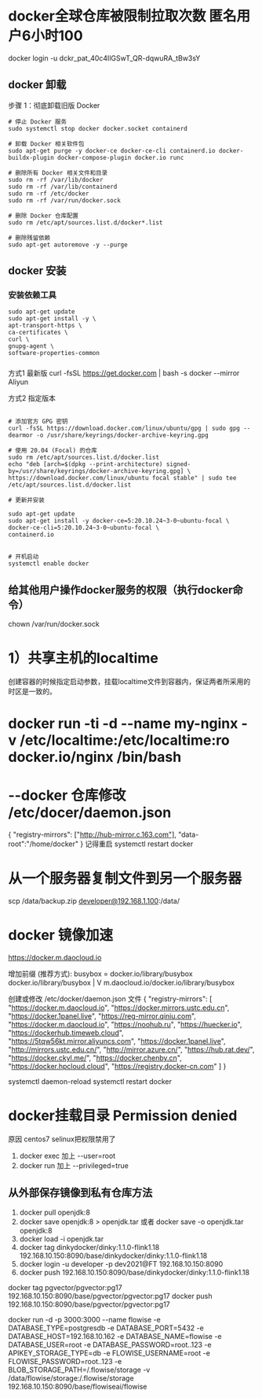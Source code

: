 # docker全球仓库被限制拉取次数 匿名用户6小时100
docker login -u 
dckr_pat_40c4IlGSwT_QR-dqwuRA_tBw3sY


## docker 卸载

步骤 1：彻底卸载旧版 Docker
```
# 停止 Docker 服务
sudo systemctl stop docker docker.socket containerd

# 卸载 Docker 相关软件包
sudo apt-get purge -y docker-ce docker-ce-cli containerd.io docker-buildx-plugin docker-compose-plugin docker.io runc

# 删除所有 Docker 相关文件和目录
sudo rm -rf /var/lib/docker
sudo rm -rf /var/lib/containerd
sudo rm -rf /etc/docker
sudo rm -rf /var/run/docker.sock

# 删除 Docker 仓库配置
sudo rm /etc/apt/sources.list.d/docker*.list

# 删除残留依赖
sudo apt-get autoremove -y --purge
```

## docker 安装

### 安装依赖工具

```
sudo apt-get update
sudo apt-get install -y \
apt-transport-https \
ca-certificates \
curl \
gnupg-agent \
software-properties-common
```
### 
方式1 最新版
curl -fsSL https://get.docker.com | bash -s docker --mirror Aliyun

方式2 指定版本
```

# 添加官方 GPG 密钥
curl -fsSL https://download.docker.com/linux/ubuntu/gpg | sudo gpg --dearmor -o /usr/share/keyrings/docker-archive-keyring.gpg

# 使用 20.04 (Focal) 的仓库
sudo rm /etc/apt/sources.list.d/docker.list
echo "deb [arch=$(dpkg --print-architecture) signed-by=/usr/share/keyrings/docker-archive-keyring.gpg] \
https://download.docker.com/linux/ubuntu focal stable" | sudo tee /etc/apt/sources.list.d/docker.list

# 更新并安装

sudo apt-get update
sudo apt-get install -y docker-ce=5:20.10.24~3-0~ubuntu-focal \
docker-ce-cli=5:20.10.24~3-0~ubuntu-focal \
containerd.io


# 开机启动
systemctl enable docker
```

## 给其他用户操作docker服务的权限（执行docker命令）
chown <user> /var/run/docker.sock


# 1）共享主机的localtime
创建容器的时候指定启动参数，挂载localtime文件到容器内，保证两者所采用的时区是一致的。
# docker run -ti -d --name my-nginx -v /etc/localtime:/etc/localtime:ro  docker.io/nginx  /bin/bash

# --docker 仓库修改 /etc/docer/daemon.json
{
"registry-mirrors": ["http://hub-mirror.c.163.com"],
"data-root":"/home/docker"
}
记得重启 systemctl restart docker

# 从一个服务器复制文件到另一个服务器
scp /data/backup.zip developer@192.168.1.100:/data/

# docker 镜像加速

https://docker.m.daocloud.io

增加前缀 (推荐方式):
busybox = docker.io/library/busybox
docker.io/library/busybox
|
V
m.daocloud.io/docker.io/library/busybox

创建或修改 /etc/docker/daemon.json 文件
{
"registry-mirrors": [
"https://docker.m.daocloud.io",
"https://docker.mirrors.ustc.edu.cn",
"https://docker.1panel.live",
"https://reg-mirror.qiniu.com",
"https://docker.m.daocloud.io",
"https://noohub.ru",
"https://huecker.io",
"https://dockerhub.timeweb.cloud",  
"https://5tqw56kt.mirror.aliyuncs.com",
"https://docker.1panel.live",
"http://mirrors.ustc.edu.cn/",
"http://mirror.azure.cn/",
"https://hub.rat.dev/",
"https://docker.ckyl.me/",
"https://docker.chenby.cn",
"https://docker.hpcloud.cloud",
"https://registry.docker-cn.com"
]
}

systemctl daemon-reload
systemctl restart docker

# docker挂载目录 Permission denied
原因 centos7 selinux把权限禁用了
1. docker exec 加上  --user=root
2. docker run 加上   --privileged=true



## 从外部保存镜像到私有仓库方法

1. docker pull openjdk:8
2. docker save openjdk:8 > openjdk.tar   或者  docker save -o openjdk.tar openjdk:8
3. docker load -i openjdk.tar
4. docker tag dinkydocker/dinky:1.1.0-flink1.18 192.168.10.150:8090/base/dinkydocker/dinky:1.1.0-flink1.18
5. docker login -u developer -p dev2021@FT 192.168.10.150:8090
6. docker push 192.168.10.150:8090/base/dinkydocker/dinky:1.1.0-flink1.18


docker tag pgvector/pgvector:pg17 192.168.10.150:8090/base/pgvector/pgvector:pg17
docker push 192.168.10.150:8090/base/pgvector/pgvector:pg17


docker run -d -p 3000:3000 --name flowise -e DATABASE_TYPE=postgresdb  -e DATABASE_PORT=5432  -e DATABASE_HOST=192.168.10.162  -e DATABASE_NAME=flowise  -e DATABASE_USER=root  -e DATABASE_PASSWORD=root..123 -e APIKEY_STORAGE_TYPE=db -e FLOWISE_USERNAME=root -e FLOWISE_PASSWORD=root..123 -e BLOB_STORAGE_PATH=/.flowise/storage -v /data/flowise/storage:/.flowise/storage 192.168.10.150:8090/base/flowiseai/flowise